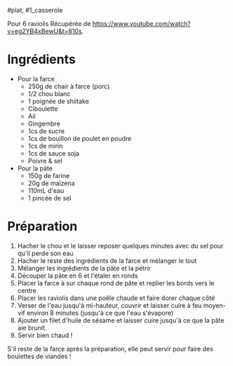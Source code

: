 
#plat, #1_casserole 

Pour 6 raviolis
Récupérée de https://www.youtube.com/watch?v=eg2YB4xBewU&t=810s.
# Ingrédients 

- Pour la farce
	- 250g de chair à farce (porc)
	- 1/2 chou blanc
	- 1 poignée de shiitake
	- Ciboulette
	- Ail
	- Gingembre
	- 1cs de sucre
	- 1cs de bouillon de poulet en poudre
	- 1cs de mirin
	- 1cs de sauce soja
	- Poivre & sel
- Pour la pâte
	- 150g de farine
	- 20g de maïzena
	- 110mL d'eau
	- 1 pincée de sel
# Préparation

1. Hacher le chou et le laisser reposer quelques minutes avec du sel pour qu'il perde son eau 
2. Hacher le reste des ingrédients de la farce et mélanger le tout 
3. Mélanger les ingrédients de la pâte et la pétrir 
4. Découper la pâte en 6 et l'étaler en ronds
5. Placer la farce à sur chaque rond de pâte et replier les bords vers le centre 
6. Placer les raviolis dans une poêle chaude et faire dorer chaque côté
7. Verser de l'eau jusqu'à mi-hauteur, couvrir et laisser cuire à feu moyen-vif environ 8 minutes (jusqu'à ce que l'eau s'évapore)
8. Ajouter un filet d'huile de sésame et laisser cuire jusqu'à ce que la pâte aie brunit.
9. Servir bien chaud !

S'il reste de la farce après la préparation, elle peut servir pour faire des boulettes de viandes !